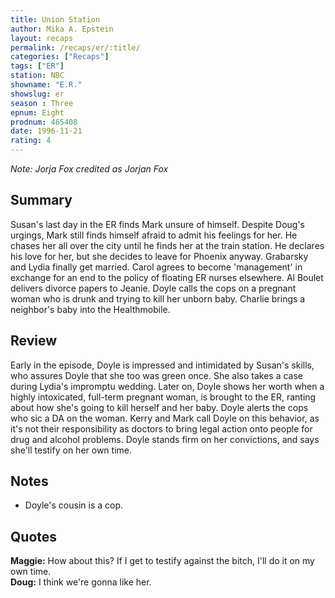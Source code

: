```yaml
---
title: Union Station
author: Mika A. Epstein
layout: recaps
permalink: /recaps/er/:title/
categories: ["Recaps"]
tags: ["ER"]
station: NBC
showname: "E.R."
showslug: er
season : Three
epnum: Eight
prodnum: 465408
date: 1996-11-21
rating: 4
---
```


_Note: Jorja Fox credited as Jorjan Fox_

## Summary

Susan's last day in the ER finds Mark unsure of himself. Despite Doug's urgings, Mark still finds himself afraid to admit his feelings for her. He chases her all over the city until he finds her at the train station. He declares his love for her, but she decides to leave for Phoenix anyway. Grabarsky and Lydia finally get married. Carol agrees to become 'management' in exchange for an end to the policy of floating ER nurses elsewhere. Al Boulet delivers divorce papers to Jeanie. Doyle calls the cops on a pregnant woman who is drunk and trying to kill her unborn baby. Charlie brings a neighbor's baby into the Healthmobile.

## Review

Early in the episode, Doyle is impressed and intimidated by Susan's skills, who assures Doyle that she too was green once. She also takes a case during Lydia's impromptu wedding. Later on, Doyle shows her worth when a highly intoxicated, full-term pregnant woman, is brought to the ER, ranting about how she's going to kill herself and her baby. Doyle alerts the cops who sic a DA on the woman. Kerry and Mark call Doyle on this behavior, as it's not their responsibility as doctors to bring legal action onto people for drug and alcohol problems. Doyle stands firm on her convictions, and says she'll testify on her own time.

## Notes

* Doyle's cousin is a cop.

## Quotes

**Maggie:** How about this? If I get to testify against the bitch, I'll do it on my own time.\
**Doug:** I think we're gonna like her.
